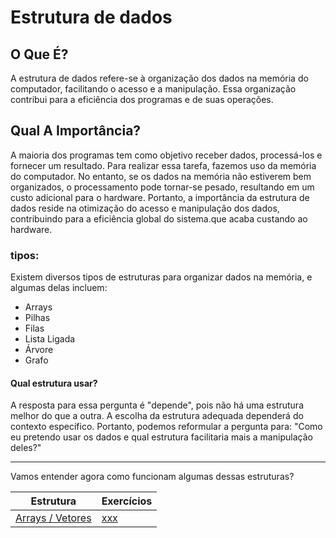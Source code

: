 # Estrutura de dados

## O Que É?
A estrutura de dados refere-se à organização dos dados na memória do computador, facilitando o acesso e a manipulação. Essa organização contribui para a eficiência dos programas e de suas operações.

## Qual A Importância?
A maioria dos programas tem como objetivo receber dados, processá-los e fornecer um resultado. Para realizar essa tarefa, fazemos uso da memória do computador. No entanto, se os dados na memória não estiverem bem organizados, o processamento pode tornar-se pesado, resultando em um custo adicional para o hardware. Portanto, a importância da estrutura de dados reside na otimização do acesso e manipulação dos dados, contribuindo para a eficiência global do sistema.que acaba custando ao hardware.

### tipos:
Existem diversos tipos de estruturas para organizar dados na memória, e algumas delas incluem:
- Arrays
- Pilhas
- Filas
- Lista Ligada 
- Árvore
- Grafo

#### Qual estrutura usar?
A resposta para essa pergunta é "depende", pois não há uma estrutura melhor do que a outra. A escolha da estrutura adequada dependerá do contexto específico. Portanto, podemos reformular a pergunta para: "Como eu pretendo usar os dados e qual estrutura facilitaria mais a manipulação deles?"

---

Vamos entender agora como funcionam algumas dessas estruturas?

<table>
  <thead>
    <tr>
      <th>Estrutura</th>
      <th>Exercícios</th>
    </tr>
  </thead>
 <tbody>
    <tr>
      <td>
        <a href="./Array.md">Arrays / Vetores</a>
      </td>
      <td> 
        <a href="">xxx</a>
      </td>
    </tr>
   </tbody>
</table>


